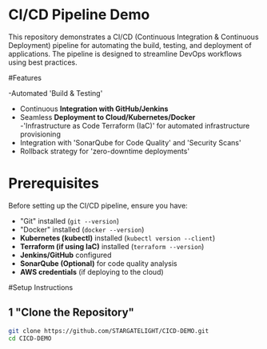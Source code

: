 # CI/CD Pipeline Demo

This repository demonstrates a CI/CD (Continuous Integration & Continuous Deployment) pipeline for automating the build, testing, and deployment of applications. The pipeline is designed to streamline DevOps workflows using best practices.

#Features

-Automated 'Build & Testing' 
- Continuous **Integration with GitHub/Jenkins**  
- Seamless **Deployment to Cloud/Kubernetes/Docker**  
-'Infrastructure as Code Terraform (IaC)' for automated infrastructure provisioning  
- Integration with 'SonarQube for Code Quality' and 'Security Scans'
- Rollback strategy for 'zero-downtime deployments' 

# Prerequisites

Before setting up the CI/CD pipeline, ensure you have:

- "Git" installed (`git --version`)
- "Docker" installed (`docker --version`)
- **Kubernetes (kubectl)** installed (`kubectl version --client`)
- **Terraform (if using IaC)** installed (`terraform --version`)
- **Jenkins/GitHub** configured
- **SonarQube (Optional)** for code quality analysis
- **AWS credentials** (if deploying to the cloud)

#Setup Instructions

## 1  "Clone the Repository"
```sh
git clone https://github.com/STARGATELIGHT/CICD-DEMO.git
cd CICD-DEMO

